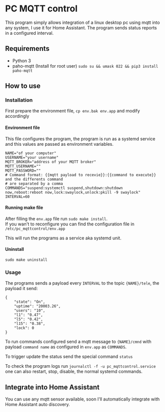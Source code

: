 # PC MQTT control

This program simply allows integration of a linux desktop pc using mqtt into any system, I use it for Home Assistant. The program sends status reports in a configured interval.

## Requirements

- Python 3
- paho-mqtt (Install for root user) `sudo su && umask 022 && pip3 install paho-mqtt`

## How to use

### Installation

First prepare the environment file, `cp env.bak env.app` and modify accordingly

#### Environment file

This file configures the program, the program is run as a systemd service and this values are passed as environment variables.

```
NAME="of your computer"
USERNAME="your username"
MQTT_BROKER="address of your MQTT broker"
MQTT_USERNAME=""
MQTT_PASSWORD=""
# Command format: {{mqtt payload to recevie}}:{{command to execute}} and the differents command
# are separated by a comma
COMMANDS="suspend:systemctl suspend,shutdown:shutdown now,reboot:reboot now,lock:swaylock,unlock:pkill -9 swaylock"
INTERVAL=60
```

#### Running make file

After filling the `env.app` file run `sudo make install`.  
If you wan't to reconfigure you can find the configuration file in `/etc/pc_mqttcontrol/env.app`  

This will run the programs as a service aka systemd unit.

#### Uninstall

`sudo make uninstall`

### Usage

The programs sends a payload every `INTERVAL` to the topic `{NAME}/tele`, the payload it send:
```
{
    "state": "On",
    "uptime": "20003.26",
    "users": "10",
    "l1": "0.47",
    "l5": "0.42",
    "l15": "0.38",
    "lock": 0
}
```

To run commands configured send a mqtt message to `{NAME}/cmnd` with payload `command name` as configured in `env.app` as `COMMANDS`.

To trigger update the status send the special command `status`

To check the program logs run `journalctl -f -u pc_mqttcontrol.service` one can also restart, stop, disable, the normal systemd commands.

## Integrate into Home Assistant

You can use any mqtt sensor available, soon I'll automatically integrate with Home Assistant auto discovery.

